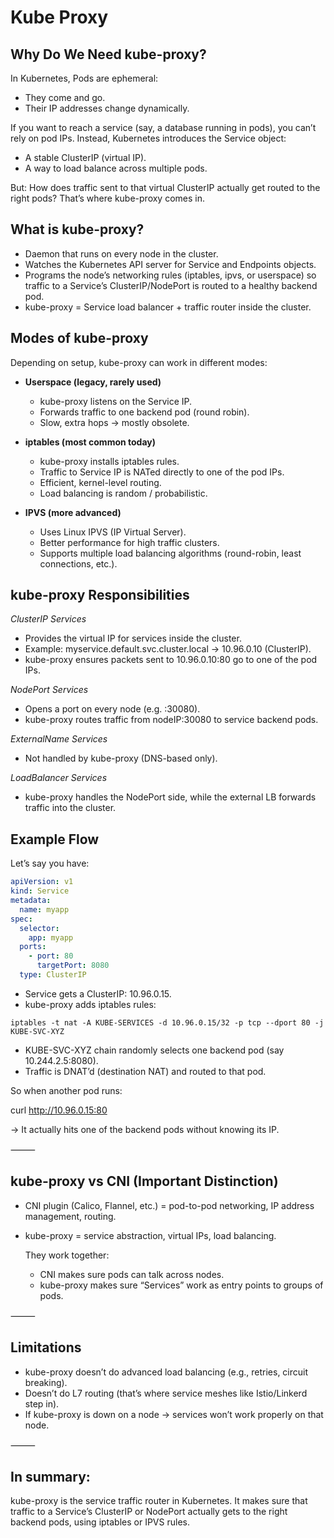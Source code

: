# Kube Proxy

## Why Do We Need kube-proxy?

In Kubernetes, Pods are ephemeral:
- They come and go.
- Their IP addresses change dynamically.

If you want to reach a service (say, a database running in pods), you can’t rely on pod IPs.
Instead, Kubernetes introduces the Service object:
- A stable ClusterIP (virtual IP).
- A way to load balance across multiple pods.


 But: How does traffic sent to that virtual ClusterIP actually get routed to the right pods?
That’s where kube-proxy comes in.

## What is kube-proxy?
- Daemon that runs on every node in the cluster.
- Watches the Kubernetes API server for Service and Endpoints objects.
- Programs the node’s networking rules (iptables, ipvs, or userspace) so traffic to a Service’s ClusterIP/NodePort is routed to a healthy backend pod.
-  kube-proxy = Service load balancer + traffic router inside the cluster.


## Modes of kube-proxy

Depending on setup, kube-proxy can work in different modes:

- **Userspace (legacy, rarely used)**
    - kube-proxy listens on the Service IP.
    - Forwards traffic to one backend pod (round robin).
    - Slow, extra hops → mostly obsolete.

- **iptables (most common today)**
	- kube-proxy installs iptables rules.
	- Traffic to Service IP is NATed directly to one of the pod IPs.
	- Efficient, kernel-level routing.
	- Load balancing is random / probabilistic.

- **IPVS (more advanced)**
	- Uses Linux IPVS (IP Virtual Server).
	- Better performance for high traffic clusters.
	- Supports multiple load balancing algorithms (round-robin, least connections, etc.).


## kube-proxy Responsibilities
*ClusterIP Services*
- Provides the virtual IP for services inside the cluster.
- Example: myservice.default.svc.cluster.local → 10.96.0.10 (ClusterIP).
- kube-proxy ensures packets sent to 10.96.0.10:80 go to one of the pod IPs.
	
*NodePort Services*
- Opens a port on every node (e.g. :30080).
- kube-proxy routes traffic from nodeIP:30080 to service backend pods.
	
*ExternalName Services*
- Not handled by kube-proxy (DNS-based only).

*LoadBalancer Services*
- kube-proxy handles the NodePort side, while the external LB forwards traffic into the cluster.



## Example Flow

Let’s say you have:
```yaml
apiVersion: v1
kind: Service
metadata:
  name: myapp
spec:
  selector:
    app: myapp
  ports:
    - port: 80
      targetPort: 8080
  type: ClusterIP
```

- Service gets a ClusterIP: 10.96.0.15.
- kube-proxy adds iptables rules:

`iptables -t nat -A KUBE-SERVICES -d 10.96.0.15/32 -p tcp --dport 80 -j KUBE-SVC-XYZ`


- KUBE-SVC-XYZ chain randomly selects one backend pod (say 10.244.2.5:8080).
- Traffic is DNAT’d (destination NAT) and routed to that pod.

So when another pod runs:

curl http://10.96.0.15:80

→ It actually hits one of the backend pods without knowing its IP.

⸻

## kube-proxy vs CNI (Important Distinction)
-	CNI plugin (Calico, Flannel, etc.) = pod-to-pod networking, IP address management, routing.
-	kube-proxy = service abstraction, virtual IPs, load balancing.

    They work together:
       - CNI makes sure pods can talk across nodes.
      - kube-proxy makes sure “Services” work as entry points to groups of pods.

⸻

## Limitations
- kube-proxy doesn’t do advanced load balancing (e.g., retries, circuit breaking).
- Doesn’t do L7 routing (that’s where service meshes like Istio/Linkerd step in).
- If kube-proxy is down on a node → services won’t work properly on that node.

⸻

## In summary:
kube-proxy is the service traffic router in Kubernetes.
It makes sure that traffic to a Service’s ClusterIP or NodePort actually gets to the right backend pods, using iptables or IPVS rules.
